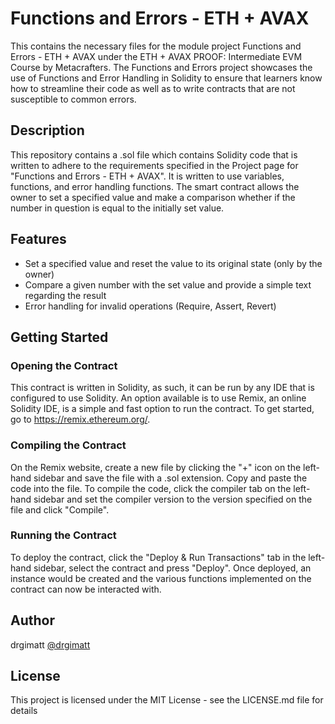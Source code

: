 # Functions and Errors - ETH + AVAX

This contains the necessary files for the module project Functions and Errors - ETH + AVAX under the ETH + AVAX PROOF: Intermediate EVM Course by Metacrafters. The Functions and Errors project showcases the use of Functions and Error Handling in Solidity to ensure that learners know how to streamline their code as well as to write contracts that are not susceptible to common errors.

## Description

This repository contains a .sol file which contains Solidity code that is written to adhere to the requirements specified in the Project page for "Functions and Errors - ETH + AVAX". It is written to use variables, functions, and error handling functions. The smart contract allows the owner to set a specified value and make a comparison whether if the number in question is equal to the initially set value. 

## Features

- Set a specified value and reset the value to its original state (only by the owner)
- Compare a given number with the set value and provide a simple text regarding the result
- Error handling for invalid operations (Require, Assert, Revert)

## Getting Started

### Opening the Contract

This contract is written in Solidity, as such, it can be run by any IDE that is configured to use Solidity. An option available is to use Remix, an online Solidity IDE, is a simple and fast option to run the contract. To get started, go to https://remix.ethereum.org/.

### Compiling the Contract

On the Remix website, create a new file by clicking the "+" icon on the left-hand sidebar and save the file with a .sol extension. Copy and paste the code into the file. To compile the code, click the compiler tab on the left-hand sidebar and set the compiler version to the version specified on the file and click "Compile".

### Running the Contract

To deploy the contract, click the "Deploy & Run Transactions" tab in the left-hand sidebar, select the contract and press "Deploy". Once deployed, an instance would be created and the various functions implemented on the contract can now be interacted with.

## Author

drgimatt
[@drgimatt](https://github.com/drgimatt)

## License

This project is licensed under the MIT License - see the LICENSE.md file for details
